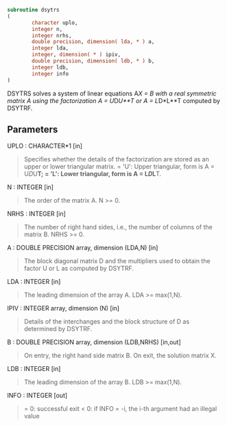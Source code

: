 ```fortran
subroutine dsytrs
(
        character uplo,
        integer n,
        integer nrhs,
        double precision, dimension( lda, * ) a,
        integer lda,
        integer, dimension( * ) ipiv,
        double precision, dimension( ldb, * ) b,
        integer ldb,
        integer info
)
```

DSYTRS solves a system of linear equations A*X = B with a real
symmetric matrix A using the factorization A = U*D*U**T or
A = L*D*L**T computed by DSYTRF.

## Parameters
UPLO : CHARACTER*1 [in]
> Specifies whether the details of the factorization are stored
> as an upper or lower triangular matrix.
> = 'U':  Upper triangular, form is A = U*D*U**T;
> = 'L':  Lower triangular, form is A = L*D*L**T.

N : INTEGER [in]
> The order of the matrix A.  N >= 0.

NRHS : INTEGER [in]
> The number of right hand sides, i.e., the number of columns
> of the matrix B.  NRHS >= 0.

A : DOUBLE PRECISION array, dimension (LDA,N) [in]
> The block diagonal matrix D and the multipliers used to
> obtain the factor U or L as computed by DSYTRF.

LDA : INTEGER [in]
> The leading dimension of the array A.  LDA >= max(1,N).

IPIV : INTEGER array, dimension (N) [in]
> Details of the interchanges and the block structure of D
> as determined by DSYTRF.

B : DOUBLE PRECISION array, dimension (LDB,NRHS) [in,out]
> On entry, the right hand side matrix B.
> On exit, the solution matrix X.

LDB : INTEGER [in]
> The leading dimension of the array B.  LDB >= max(1,N).

INFO : INTEGER [out]
> = 0:  successful exit
> < 0:  if INFO = -i, the i-th argument had an illegal value
